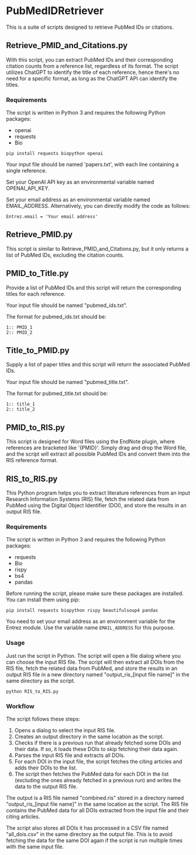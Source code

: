 # PubMedIDRetriever
This is a suite of scripts designed to retrieve PubMed IDs or citations.

## Retrieve_PMID_and_Citations.py
With this script, you can extract PubMed IDs and their corresponding citation counts from a reference list, regardless of its format. The script utilizes ChatGPT to identify the title of each reference, hence there's no need for a specific format, as long as the ChatGPT API can identify the titles. 

### Requirements

The script is written in Python 3 and requires the following Python packages:

- openai
- requests
- Bio

```
pip install requests biopython openai
```

Your input file should be named 'papers.txt', with each line containing a single reference.

Set your OpenAI API key as an environmental variable named OPENAI_API_KEY.

Set your email address as an environmental variable named EMAIL_ADDRESS. Alternatively, you can directly modify the code as follows:
```
Entrez.email = 'Your email address'
```

## Retrieve_PMID.py
This script is similar to Retrieve_PMID_and_Citations.py, but it only returns a list of PubMed IDs, excluding the citation counts.

## PMID_to_Title.py
Provide a list of PubMed IDs and this script will return the corresponding titles for each reference.

Your input file should be named "pubmed_ids.txt".

The format for pubmed_ids.txt should be:
```
1:: PMID_1
2:: PMID_2
```

## Title_to_PMID.py
Supply a list of paper titles and this script will return the associated PubMed IDs.

Your input file should be named "pubmed_title.txt".

The format for pubmed_title.txt should be:
```
1:: title_1
2:: title_2
```

## PMID_to_RIS.py
This script is designed for Word files using the EndNote plugin, where references are bracketed like '{PMID}'. Simply drag and drop the Word file, and the script will extract all possible PubMed IDs and convert them into the RIS reference format.


## RIS_to_RIS.py

This Python program helps you to extract literature references from an input Research Information Systems (RIS) file, fetch the related data from PubMed using the Digital Object Identifier (DOI), and store the results in an output RIS file.

### Requirements

The script is written in Python 3 and requires the following Python packages:

- requests
- Bio
- rispy
- bs4
- pandas

Before running the script, please make sure these packages are installed. You can install them using pip:

```
pip install requests biopython rispy beautifulsoup4 pandas
```

You need to set your email address as an environment variable for the Entrez module. Use the variable name `EMAIL_ADDRESS` for this purpose.

### Usage

Just run the script in Python. The script will open a file dialog where you can choose the input RIS file. The script will then extract all DOIs from the RIS file, fetch the related data from PubMed, and store the results in an output RIS file in a new directory named "output_ris_[input file name]" in the same directory as the script.

```
python RIS_to_RIS.py
```

### Workflow

The script follows these steps:

1. Opens a dialog to select the input RIS file.
2. Creates an output directory in the same location as the script.
3. Checks if there is a previous run that already fetched some DOIs and their data. If so, it loads these DOIs to skip fetching their data again.
4. Parses the input RIS file and extracts all DOIs.
5. For each DOI in the input file, the script fetches the citing articles and adds their DOIs to the list.
6. The script then fetches the PubMed data for each DOI in the list (excluding the ones already fetched in a previous run) and writes the data to the output RIS file.


The output is a RIS file named "combined.ris" stored in a directory named "output_ris_[input file name]" in the same location as the script. The RIS file contains the PubMed data for all DOIs extracted from the input file and their citing articles.

The script also stores all DOIs it has processed in a CSV file named "all_dois.csv" in the same directory as the output file. This is to avoid fetching the data for the same DOI again if the script is run multiple times with the same input file.
